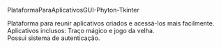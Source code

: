 PlataformaParaAplicativosGUI-Phyton-Tkinter                                      
                               
Plataforma para reunir aplicativos criados e acessá-los mais facilmente.                                    
Aplicativos inclusos: Traço mágico e jogo da velha.                             
Possui sistema de autenticação.                                        
